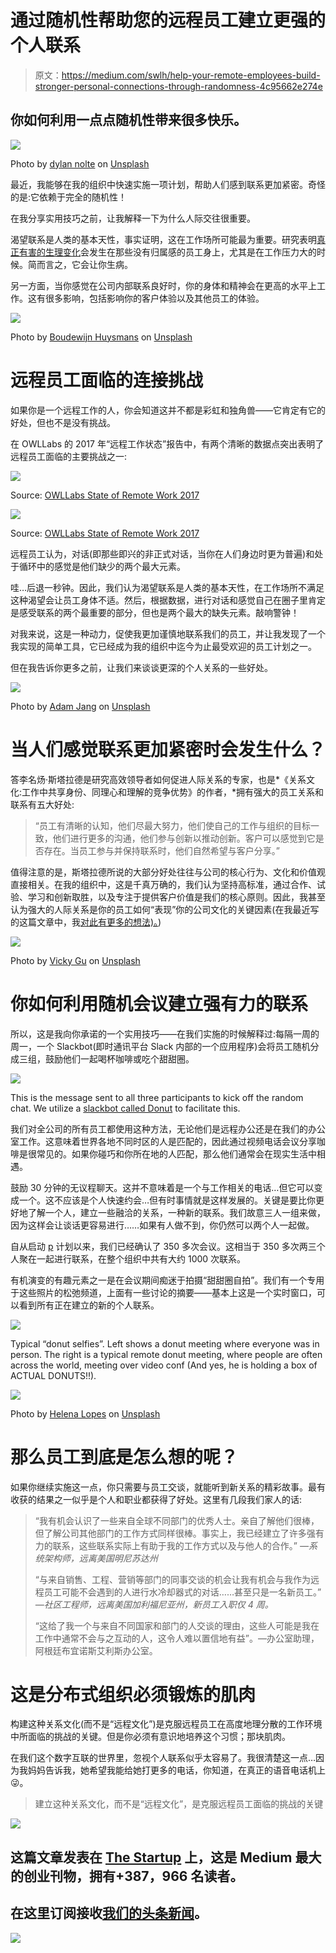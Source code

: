 # 通过随机性帮助您的远程员工建立更强的个人联系

> 原文：<https://medium.com/swlh/help-your-remote-employees-build-stronger-personal-connections-through-randomness-4c95662e274e>

## 你如何利用一点点随机性带来很多快乐。

![](img/30e9bdb567071a81967fc2ad75820649.png)

Photo by [dylan nolte](https://unsplash.com/@dylan_nolte?utm_source=medium&utm_medium=referral) on [Unsplash](https://unsplash.com?utm_source=medium&utm_medium=referral)

最近，我能够在我的组织中快速实施一项计划，帮助人们感到联系更加紧密。奇怪的是:它依赖于完全的随机性！

在我分享实用技巧之前，让我解释一下为什么人际交往很重要。

渴望联系是人类的基本天性，事实证明，这在工作场所可能最为重要。研究表明[真正有害的生理变化](http://workplacementalhealth.org/News-Events/Blog/January-2018/Loneliness-in-the-Workplace-Can-Be-a-High-Cost)会发生在那些没有归属感的员工身上，尤其是在工作压力大的时候。简而言之，它会让你生病。

另一方面，当你感觉在公司内部联系良好时，你的身体和精神会在更高的水平上工作。这有很多影响，包括影响你的客户体验以及其他员工的体验。

![](img/db7f5ddcccb4b0906e9b35ffaa00f345.png)

Photo by [Boudewijn Huysmans](https://unsplash.com/@boudewijn_huysmans?utm_source=medium&utm_medium=referral) on [Unsplash](https://unsplash.com?utm_source=medium&utm_medium=referral)

# 远程员工面临的连接挑战

如果你是一个远程工作的人，你会知道这并不都是彩虹和独角兽——它肯定有它的好处，但也不是没有挑战。

在 OWLLabs 的 2017 年“远程工作状态”报告中，有两个清晰的数据点突出表明了远程员工面临的主要挑战之一:

![](img/de8fcee8a4983ae0fdc3eaafa5b99620.png)

Source: [OWLLabs State of Remote Work 2017](https://www.owllabs.com/state-of-remote-work-2017)

![](img/8aca1d965c01350ab8488116cd4e39d8.png)

Source: [OWLLabs State of Remote Work 2017](https://www.owllabs.com/state-of-remote-work-2017)

远程员工认为，对话(即那些即兴的非正式对话，当你在人们身边时更为普遍)和处于循环中的感觉是他们缺少的两个最大元素。

哇…后退一秒钟。因此，我们认为渴望联系是人类的基本天性，在工作场所不满足这种渴望会让员工身体不适。然后，根据数据，进行对话和感觉自己在圈子里肯定是感受联系的两个最重要的部分，但也是两个最大的缺失元素。敲响警钟！

对我来说，这是一种动力，促使我更加谨慎地联系我们的员工，并让我发现了一个我实现的简单工具，它已经成为我的组织中迄今为止最受欢迎的员工计划之一。

但在我告诉你更多之前，让我们来谈谈更深的个人关系的一些好处。

![](img/0ab4ff5d2829b6ad901e441617b8fd98.png)

Photo by [Adam Jang](https://unsplash.com/@adamjang?utm_source=medium&utm_medium=referral) on [Unsplash](https://unsplash.com?utm_source=medium&utm_medium=referral)

# 当人们感觉联系更加紧密时会发生什么？

答李名炀·斯塔拉德是研究高效领导者如何促进人际关系的专家，也是*《关系文化:工作中共享身份、同理心和理解的竞争优势》的作者，*拥有强大的员工关系和联系有五大好处:

> “员工有清晰的认知，他们尽最大努力，他们使自己的工作与组织的目标一致，他们进行更多的沟通，他们参与创新以推动创新。客户可以感觉到它是否存在。当员工参与并保持联系时，他们自然希望与客户分享。”

值得注意的是，斯塔拉德所说的大部分好处往往与公司的核心行为、文化和价值观直接相关。在我的组织中，这是千真万确的，我们认为坚持高标准，通过合作、试验、学习和创新取胜，以及专注于提供客户价值是我们的核心原则。因此，我甚至认为强大的人际关系是你的员工如何“表现”你的公司文化的关键因素(在我最近写的这篇文章中，我[对此有更多的想法)。](/swlh/how-to-lead-and-cultivate-culture-in-your-startup-940b16b961e9))

![](img/21b621e5257d3c2b0c3ac7b414c4e575.png)

Photo by [Vicky Gu](https://unsplash.com/@vickygu?utm_source=medium&utm_medium=referral) on [Unsplash](https://unsplash.com?utm_source=medium&utm_medium=referral)

# 你如何利用随机会议建立强有力的联系

所以，这是我向你承诺的一个实用技巧——在我们实施的时候解释过:每隔一周的周一，一个 Slackbot(即时通讯平台 Slack 内部的一个应用程序)会将员工随机分成三组，鼓励他们一起喝杯咖啡或吃个甜甜圈。

![](img/35258aadcf260cd314277bda1a712356.png)

This is the message sent to all three participants to kick off the random chat. We utilize a [slackbot called Donut](https://www.donut.com/) to facilitate this.

我们对全公司的所有员工都使用这种方法，无论他们是远程办公还是在我们的办公室工作。这意味着世界各地不同时区的人是匹配的，因此通过视频电话会议分享咖啡是很常见的。如果你碰巧和你所在地的人匹配，那么他们通常会在现实生活中相遇。

鼓励 30 分钟的无议程聊天。这并不意味着是一个与工作相关的电话…但它可以变成一个。这不应该是个人快速约会…但有时事情就是这样发展的。关键是要比你更好地了解一个人，建立一些融洽的关系，一种新的联系。我们故意三人一组来做，因为这样会让谈话更容易进行……如果有人做不到，你仍然可以两个人一起做。

自从启动 [p](https://auth0team.atlassian.net/wiki/spaces/PEOP/pages/61081506/Auziro+Match+%27n%27+Meet+in+%23auziro-life+on+Slack) 计划以来，我们已经确认了 350 多次会议。这相当于 350 多次两三个人聚在一起进行联系，在整个组织中共有大约 1000 次联系。

有机演变的有趣元素之一是在会议期间痴迷于拍摄“甜甜圈自拍”。我们有一个专用于这些照片的松弛频道，上面有一些讨论的摘要——基本上这是一个实时窗口，可以看到所有正在建立的新的个人联系。

![](img/8951b71da814ffb5aee2e5304db55b64.png)

Typical “donut selfies”. Left shows a donut meeting where everyone was in person. The right is a typical remote donut meeting, where people are often across the world, meeting over video conf (And yes, he is holding a box of ACTUAL DONUTS!!).

![](img/8e81a9ca3761fa04104c0c89fdc13eb1.png)

Photo by [Helena Lopes](https://unsplash.com/@wildlittlethingsphoto?utm_source=medium&utm_medium=referral) on [Unsplash](https://unsplash.com?utm_source=medium&utm_medium=referral)

# 那么员工到底是怎么想的呢？

如果你继续实施这一点，你只需要与员工交谈，就能听到新关系的精彩故事。最有收获的结果之一似乎是个人和职业都获得了好处。这里有几段我们家人的话:

> “我有机会认识了一些来自全球不同部门的优秀人士。亲自了解他们很棒，但了解公司其他部门的工作方式同样很棒。事实上，我已经建立了许多强有力的联系，这些联系实际上有助于我的工作方式以及与他人的合作。” *—系统架构师，远离美国明尼苏达州*
> 
> “与来自销售、工程、营销等部门的同事交谈的机会让我有机会与我作为远程员工可能不会遇到的人进行水冷却器式的对话……甚至只是一名新员工。” *—社区工程师，远离美国加利福尼亚州，新员工入职仅 4 周。*
> 
> “这给了我一个与来自不同国家和部门的人交谈的理由，这些人可能是我在工作中通常不会与之互动的人，这令人难以置信地有益”。—办公室助理，阿根廷布宜诺斯艾利斯办公室。

# 这是分布式组织必须锻炼的肌肉

构建这种关系文化(而不是“远程文化”)是克服远程员工在高度地理分散的工作环境中所面临的挑战的关键。但是你必须有意识地培养这个习惯；那块肌肉。

在我们这个数字互联的世界里，忽视个人联系似乎太容易了。我很清楚这一点…因为我妈妈告诉我，她希望我能给她打更多的电话，你知道，在真正的语音电话机上😜。

> 建立这种关系文化，而不是“远程文化”，是克服远程员工面临的挑战的关键

[![](img/308a8d84fb9b2fab43d66c117fcc4bb4.png)](https://medium.com/swlh)

## 这篇文章发表在 [The Startup](https://medium.com/swlh) 上，这是 Medium 最大的创业刊物，拥有+387，966 名读者。

## 在这里订阅接收[我们的头条新闻](http://growthsupply.com/the-startup-newsletter/)。

[![](img/b0164736ea17a63403e660de5dedf91a.png)](https://medium.com/swlh)